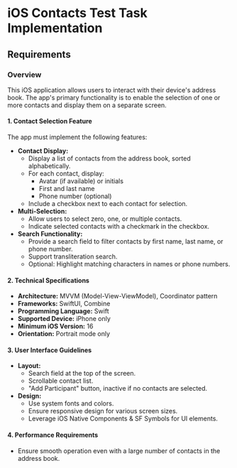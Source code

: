 # iOS Contacts Test Task Implementation

## Requirements

### Overview

This iOS application allows users to interact with their device's address book. The app's primary functionality is to enable the selection of one or more contacts and display them on a separate screen.


#### 1. Contact Selection Feature
The app must implement the following features:
- **Contact Display:**
  - Display a list of contacts from the address book, sorted alphabetically.
  - For each contact, display:
    - Avatar (if available) or initials
    - First and last name
    - Phone number (optional)
  - Include a checkbox next to each contact for selection.
- **Multi-Selection:**
  - Allow users to select zero, one, or multiple contacts.
  - Indicate selected contacts with a checkmark in the checkbox.
- **Search Functionality:**
  - Provide a search field to filter contacts by first name, last name, or phone number.
  - Support transliteration search.
  - Optional: Highlight matching characters in names or phone numbers.

#### 2. Technical Specifications
- **Architecture:** MVVM (Model-View-ViewModel), Coordinator pattern
- **Frameworks:** SwiftUI, Combine
- **Programming Language:** Swift
- **Supported Device:** iPhone only
- **Minimum iOS Version:** 16
- **Orientation:** Portrait mode only

#### 3. User Interface Guidelines
- **Layout:**
  - Search field at the top of the screen.
  - Scrollable contact list.
  - "Add Participant" button, inactive if no contacts are selected.
- **Design:**
  - Use system fonts and colors.
  - Ensure responsive design for various screen sizes.
  - Leverage iOS Native Components & SF Symbols for UI elements.

#### 4. Performance Requirements
- Ensure smooth operation even with a large number of contacts in the address book.

